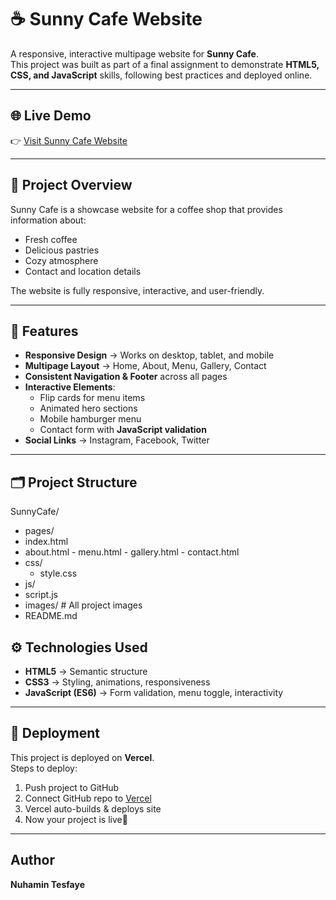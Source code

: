 # ☕ Sunny Cafe Website

A responsive, interactive multipage website for **Sunny Cafe**.  
This project was built as part of a final assignment to demonstrate **HTML5, CSS, and JavaScript** skills, following best practices and deployed online.

---

## 🌐 Live Demo
👉 [Visit Sunny Cafe Website](https://your-vercel-link.vercel.app)

---

## 📖 Project Overview
Sunny Cafe is a showcase website for a coffee shop that provides information about:
- Fresh coffee
- Delicious pastries
- Cozy atmosphere
- Contact and location details

The website is fully responsive, interactive, and user-friendly.

---

## 📑 Features
- **Responsive Design** → Works on desktop, tablet, and mobile  
- **Multipage Layout** → Home, About, Menu, Gallery, Contact  
- **Consistent Navigation & Footer** across all pages  
- **Interactive Elements**:
  - Flip cards for menu items
  - Animated hero sections
  - Mobile hamburger menu
  - Contact form with **JavaScript validation**
- **Social Links** → Instagram, Facebook, Twitter  

---

## 🗂️ Project Structure
SunnyCafe/
 - pages/
  -  index.html
   - about.html
    - menu.html
    - gallery.html
    - contact.html
  - css/
    - style.css
 - js/
  -  script.js
  - images/      # All project images
  - README.md


## ⚙️ Technologies Used
- **HTML5** → Semantic structure  
- **CSS3** → Styling, animations, responsiveness  
- **JavaScript (ES6)** → Form validation, menu toggle, interactivity  

---

## 🚀 Deployment
This project is deployed on **Vercel**.  
Steps to deploy:
1. Push project to GitHub  
2. Connect GitHub repo to [Vercel](https://vercel.com)  
3. Vercel auto-builds & deploys site  
4. Now your project is live🎉  

---

##  Author
 **Nuhamin Tesfaye**  
